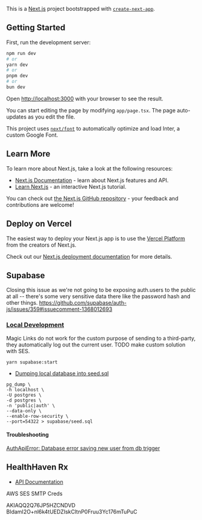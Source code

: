 This is a [Next.js](https://nextjs.org/) project bootstrapped with [`create-next-app`](https://github.com/vercel/next.js/tree/canary/packages/create-next-app).

## Getting Started

First, run the development server:

```bash
npm run dev
# or
yarn dev
# or
pnpm dev
# or
bun dev
```

Open [http://localhost:3000](http://localhost:3000) with your browser to see the result.

You can start editing the page by modifying `app/page.tsx`. The page auto-updates as you edit the file.

This project uses [`next/font`](https://nextjs.org/docs/basic-features/font-optimization) to automatically optimize and load Inter, a custom Google Font.

## Learn More

To learn more about Next.js, take a look at the following resources:

- [Next.js Documentation](https://nextjs.org/docs) - learn about Next.js features and API.
- [Learn Next.js](https://nextjs.org/learn) - an interactive Next.js tutorial.

You can check out [the Next.js GitHub repository](https://github.com/vercel/next.js/) - your feedback and contributions are welcome!

## Deploy on Vercel

The easiest way to deploy your Next.js app is to use the [Vercel Platform](https://vercel.com/new?utm_medium=default-template&filter=next.js&utm_source=create-next-app&utm_campaign=create-next-app-readme) from the creators of Next.js.

Check out our [Next.js deployment documentation](https://nextjs.org/docs/deployment) for more details.


## Supabase

Closing this issue as we're not going to be exposing auth.users to the public at all -- there's some very sensitive data there like the password hash and other things.
https://github.com/supabase/auth-js/issues/359#issuecomment-1368012693


### [Local Development](https://supabase.com/docs/guides/cli/local-development)

Magic Links do not work for the custom purpose of sending to a third-party, they automatically log out the current user. TODO make custom solution with SES.
 
```
yarn supabase:start
```

- [Dumping local database into seed.sql](https://supabase.com/blog/partial-postgresql-data-dumps-with-rls)
```shell
pg_dump \ 
-h localhost \
-U postgres \
-d postgres \
-n 'public|auth' \  
--data-only \
--enable-row-security \
--port=54322 > supabase/seed.sql
```

#### Troubleshooting
[AuthApiError: Database error saving new user from db trigger](https://github.com/orgs/supabase/discussions/13043)

## HealthHaven Rx
- [API Documentation](https://documenter.getpostman.com/view/26207264/2s9YeG7Xho#intro)


AWS SES SMTP Creds

AKIAQQ2Q76JP5HZCNDVD
BIdamI2O+nl6k4tUEDZIskCltnP0Fruu3Yc176mTuPuC